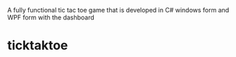A fully functional tic tac toe game that is developed in C# windows form and WPF form with the dashboard 

# ticktaktoe
